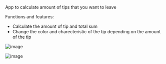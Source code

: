 App to calculate amount of tips that you want to leave 

Functions and features:
* Calculate the amount of tip and total sum
* Change the color and charecteristic of the tip depending on the amount of the tip
  
![image](https://github.com/Damncaf-goin-crazy/Android_Tip_App/assets/118183028/1705c426-17a1-4505-aef4-6a18974720ef)

![image](https://github.com/Damncaf-goin-crazy/Android_Tip_App/assets/118183028/2c93e4c0-d558-497e-b090-745e383769d0)
